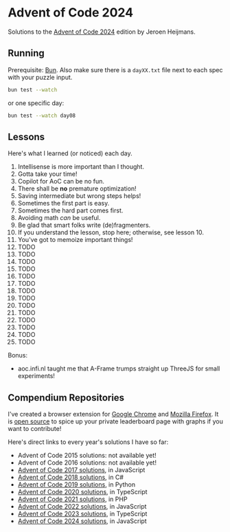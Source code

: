 # Advent of Code 2024

Solutions to the [Advent of Code 2024](https://adventofcode.com/2024) edition by Jeroen Heijmans.

## Running

Prerequisite: [Bun](https://bun.sh/).
Also make sure there is a `dayXX.txt` file next to each spec with your puzzle input.

```sh
bun test --watch
```

or one specific day:

```sh
bun test --watch day08
```

## Lessons

Here's what I learned (or noticed) each day.

1. Intellisense is more important than I thought.
2. Gotta take your time!
3. Copilot for AoC can be no fun.
4. There shall be **no** premature optimization!
5. Saving intermediate but wrong steps helps!
6. Sometimes the first part is easy.
7. Sometimes the hard part comes first.
8. Avoiding math *can* be useful.
9. Be glad that smart folks write (de)fragmenters.
10. If you understand the lesson, stop here; otherwise, see lesson 10.
11. You've got to memoize important things!
12. TODO
13. TODO
14. TODO
15. TODO
16. TODO
17. TODO
18. TODO
19. TODO
20. TODO
21. TODO
22. TODO
23. TODO
24. TODO
25. TODO

Bonus:

- aoc.infi.nl taught me that A-Frame trumps straight up ThreeJS for small experiments!

## Compendium Repositories

I've created a browser extension for [Google Chrome](https://chrome.google.com/webstore/detail/ipbomkmbokofodhhjpipflmdplipblbe) and [Mozilla Firefox](https://addons.mozilla.org/en-US/firefox/addon/advent-of-code-charts/).
It is [open source](https://github.com/jeroenheijmans/advent-of-code-charts)  to spice up your private leaderboard page with graphs if you want to contribute!

Here's direct links to every year's solutions I have so far:

- Advent of Code 2015 solutions: not available yet!
- Advent of Code 2016 solutions: not available yet!
- [Advent of Code 2017 solutions](https://github.com/jeroenheijmans/advent-of-code-2017), in JavaScript
- [Advent of Code 2018 solutions](https://github.com/jeroenheijmans/advent-of-code-2018), in C#
- [Advent of Code 2019 solutions](https://github.com/jeroenheijmans/advent-of-code-2019), in Python
- [Advent of Code 2020 solutions](https://github.com/jeroenheijmans/advent-of-code-2020), in TypeScript
- [Advent of Code 2021 solutions](https://github.com/jeroenheijmans/advent-of-code-2021), in PHP
- [Advent of Code 2022 solutions](https://github.com/jeroenheijmans/advent-of-code-2022), in JavaScript
- [Advent of Code 2023 solutions](https://github.com/jeroenheijmans/advent-of-code-2023), in TypeScript
- [Advent of Code 2024 solutions](https://github.com/jeroenheijmans/advent-of-code-2024), in JavaScript
